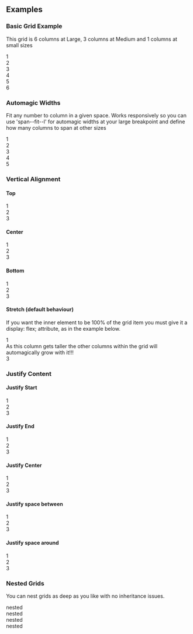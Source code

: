 ## Examples

### Basic Grid Example

This grid is 6 columns at Large, 3 columns at Medium and 1 columns at small sizes

<div class="example-grid">
    <div class="grid">
        <div class="span--1-1  span--1-3--m  span--1-6--l">
            <div class="example-grid__content">1</div>
        </div>
        <div class="span--1-1  span--1-3--m  span--1-6--l">
            <div class="example-grid__content">2</div>
        </div>
        <div class="span--1-1  span--1-3--m  span--1-6--l">
            <div class="example-grid__content">3</div>
        </div>
        <div class="span--1-1  span--1-3--m  span--1-6--l">
            <div class="example-grid__content">4</div>
        </div>
        <div class="span--1-1  span--1-3--m  span--1-6--l">
            <div class="example-grid__content">5</div>
        </div>
        <div class="span--1-1  span--1-3--m  span--1-6--l">
            <div class="example-grid__content">6</div>
        </div>
    </div>
</div>


### Automagic Widths

Fit any number to column in a given space. Works responsively so you can use 'span--fit--l' for automagic widths at your large breakpoint and define how many columns to span at other sizes

<div class="example-grid">
    <div class="grid">
        <div class="span--1-1  span--1-3--m  span--fit--l">
            <div class="example-grid__content">1</div>
        </div>
        <div class="span--1-1  span--1-3--m  span--fit--l">
            <div class="example-grid__content">2</div>
        </div>
        <div class="span--1-1  span--1-3--m  span--fit--l">
            <div class="example-grid__content">3</div>
        </div>
        <div class="span--1-1  span--1-3--m  span--fit--l">
            <div class="example-grid__content">4</div>
        </div>
        <div class="span--1-1  span--1-3--m  span--fit--l">
            <div class="example-grid__content">5</div>
        </div>
    </div>
</div>


### Vertical Alignment

#### Top

<div class="example-grid">
    <div class="grid  grid--v-top">
        <div class="span--1-1  span--1-3--m  span--v--center">
            <div class="example-grid__content">1 </div>
        </div>
        <div class="span--1-1  span--1-3--m  span--v--center">
            <div class="example-grid__content  example-grid__content--tall">2 </div>
        </div>
        <div class="span--1-1  span--1-3--m  span--v--center">
            <div class="example-grid__content">3 </div>
        </div>
    </div>
</div>

#### Center

<div class="example-grid">
    <div class="grid  grid--v-center">
        <div class="span--1-1  span--1-3--m  span--v--center">
            <div class="example-grid__content  example-grid__content--tall">1 </div>
        </div>
        <div class="span--1-1  span--1-3--m  span--v--center">
            <div class="example-grid__content  example-grid__content--tall">2 </div>
        </div>
        <div class="span--1-1  span--1-3--m  span--v--center">
            <div class="example-grid__content">3 </div>
        </div>
    </div>
</div>

#### Bottom

<div class="example-grid">
    <div class="grid  grid--v-bottom">
        <div class="span--1-1  span--1-3--m  span--v--center">
            <div class="example-grid__content">1 </div>
        </div>
        <div class="span--1-1  span--1-3--m  span--v--center">
            <div class="example-grid__content  example-grid__content--tall">2 </div>
        </div>
        <div class="span--1-1  span--1-3--m  span--v--center">
            <div class="example-grid__content">3 </div>
        </div>
    </div>
</div>

#### Stretch (default behaviour)

If you want the inner element to be 100% of the grid item you must give it a display: flex; attribute, as in the example below.

<div class="example-grid">
    <div class="grid  grid--v-stretch">
        <div class="span--1-1  span--1-3--m  span--flex">
            <div class="example-grid__content">1 </div>
        </div>
        <div class="span--1-1  span--1-3--m  span--flex">
            <div class="example-grid__content">As this column gets taller the other columns within the grid will automagically grow with it!!! </div>
        </div>
        <div class="span--1-1  span--1-3--m  span--flex">
            <div class="example-grid__content">3 </div>
        </div>
    </div>
</div>

### Justify Content

#### Justify Start

<div class="example-grid">
    <div class="grid  grid--align-start">
        <div class="span--1-4">
            <div class="example-grid__content">1 </div>
        </div>
        <div class="span--1-4">
            <div class="example-grid__content">2 </div>
        </div>
        <div class="span--1-4">
            <div class="example-grid__content">3 </div>
        </div>
    </div>
</div>

#### Justify End

<div class="example-grid">
    <div class="grid  grid--align-end">
        <div class="span--1-4">
            <div class="example-grid__content">1 </div>
        </div>
        <div class="span--1-4">
            <div class="example-grid__content">2 </div>
        </div>
        <div class="span--1-4">
            <div class="example-grid__content">3 </div>
        </div>
    </div>
</div>

#### Justify Center

<div class="example-grid">
    <div class="grid  grid--align-center">
        <div class="span--1-4">
            <div class="example-grid__content">1 </div>
        </div>
        <div class="span--1-4">
            <div class="example-grid__content">2 </div>
        </div>
        <div class="span--1-4">
            <div class="example-grid__content">3 </div>
        </div>
    </div>
</div>

#### Justify space between

<div class="example-grid">
    <div class="grid  grid--align-space-between">
        <div class="span--1-4">
            <div class="example-grid__content">1 </div>
        </div>
        <div class="span--1-4">
            <div class="example-grid__content">2 </div>
        </div>
        <div class="span--1-4">
            <div class="example-grid__content">3 </div>
        </div>
    </div>
</div>

#### Justify space around

<div class="example-grid">
    <div class="grid  grid--align-space-around">
        <div class="span--1-4">
            <div class="example-grid__content">1 </div>
        </div>
        <div class="span--1-4">
            <div class="example-grid__content">2 </div>
        </div>
        <div class="span--1-4">
            <div class="example-grid__content">3 </div>
        </div>
    </div>
</div>

### Nested Grids

You can nest grids as deep as you like with no inheritance issues.

<div class="example-grid">
    <div class="grid">
        <div class="span--1-1  span--1-2--l">
            <div class="example-grid__content">
                <div class="example-grid">
                    <div class="grid">
                        <div class="span--1-1  span--1-2--m">
                            <div class="example-grid__content">
                                nested
                             </div>
                        </div>
                        <div class="span--1-1  span--1-2--m">
                            <div class="example-grid__content">
                                nested
                             </div>
                        </div>
                    </div>
                </div> 
            </div> 
        </div>
        <div class="span--1-1  span--1-2--l">
            <div class="example-grid__content">
                <div class="example-grid">
                    <div class="grid">
                        <div class="span--1-1  span--1-2--m">
                            <div class="example-grid__content">
                                nested
                             </div>
                        </div>
                        <div class="span--1-1  span--1-2--m">
                            <div class="example-grid__content">
                                nested
                             </div>
                        </div>
                    </div>
                </div> 
            </div> 
        </div>
    </div>
</div>